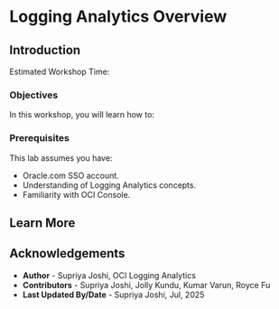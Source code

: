 # Logging Analytics Overview <To Do>
## Introduction

<To Do>

Estimated Workshop Time: <To Do>

### Objectives

In this workshop, you will learn how to:

<To Do>          


### Prerequisites

This lab assumes you have:

* Oracle.com SSO account.
* Understanding of Logging Analytics concepts.
* Familiarity with OCI Console.
<To Do>

## Learn More

<To Do>


## Acknowledgements
* **Author** - Supriya Joshi, OCI Logging Analytics
* **Contributors** -  Supriya Joshi, Jolly Kundu, Kumar Varun, Royce Fu
* **Last Updated By/Date** - Supriya Joshi, Jul, 2025

